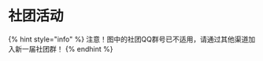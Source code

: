 # 社团活动



{% hint style="info" %}
注意！图中的社团QQ群号已不适用，请通过其他渠道加入新一届社团群！
{% endhint %}

<figure><img src="../../.gitbook/assets/969b2181802d4d3da96914b25ab8e3dcOP3Z6agwsXkg33tv-0.jpg" alt=""><figcaption></figcaption></figure>

<figure><img src="../../.gitbook/assets/969b2181802d4d3da96914b25ab8e3dcOP3Z6agwsXkg33tv-1.jpg" alt=""><figcaption></figcaption></figure>

<figure><img src="../../.gitbook/assets/969b2181802d4d3da96914b25ab8e3dcOP3Z6agwsXkg33tv-2.jpg" alt=""><figcaption></figcaption></figure>

<figure><img src="../../.gitbook/assets/969b2181802d4d3da96914b25ab8e3dcOP3Z6agwsXkg33tv-3.jpg" alt=""><figcaption></figcaption></figure>

<figure><img src="../../.gitbook/assets/969b2181802d4d3da96914b25ab8e3dcOP3Z6agwsXkg33tv-4.jpg" alt=""><figcaption></figcaption></figure>

<figure><img src="../../.gitbook/assets/969b2181802d4d3da96914b25ab8e3dcOP3Z6agwsXkg33tv-5.jpg" alt=""><figcaption></figcaption></figure>

<figure><img src="../../.gitbook/assets/969b2181802d4d3da96914b25ab8e3dcOP3Z6agwsXkg33tv-6.jpg" alt=""><figcaption></figcaption></figure>

<figure><img src="../../.gitbook/assets/969b2181802d4d3da96914b25ab8e3dcOP3Z6agwsXkg33tv-7.jpg" alt=""><figcaption></figcaption></figure>

<figure><img src="../../.gitbook/assets/969b2181802d4d3da96914b25ab8e3dcOP3Z6agwsXkg33tv-8.jpg" alt=""><figcaption></figcaption></figure>

<figure><img src="../../.gitbook/assets/969b2181802d4d3da96914b25ab8e3dcOP3Z6agwsXkg33tv-9.jpg" alt=""><figcaption></figcaption></figure>

<figure><img src="../../.gitbook/assets/969b2181802d4d3da96914b25ab8e3dcOP3Z6agwsXkg33tv-10.jpg" alt=""><figcaption></figcaption></figure>

<figure><img src="../../.gitbook/assets/969b2181802d4d3da96914b25ab8e3dcOP3Z6agwsXkg33tv-11.jpg" alt=""><figcaption></figcaption></figure>

<figure><img src="../../.gitbook/assets/969b2181802d4d3da96914b25ab8e3dcOP3Z6agwsXkg33tv-12.jpg" alt=""><figcaption></figcaption></figure>

<figure><img src="../../.gitbook/assets/969b2181802d4d3da96914b25ab8e3dcOP3Z6agwsXkg33tv-13.jpg" alt=""><figcaption></figcaption></figure>

<figure><img src="../../.gitbook/assets/969b2181802d4d3da96914b25ab8e3dcOP3Z6agwsXkg33tv-14.jpg" alt=""><figcaption></figcaption></figure>

<figure><img src="../../.gitbook/assets/969b2181802d4d3da96914b25ab8e3dcOP3Z6agwsXkg33tv-15.jpg" alt=""><figcaption></figcaption></figure>

<figure><img src="../../.gitbook/assets/969b2181802d4d3da96914b25ab8e3dcOP3Z6agwsXkg33tv-16.jpg" alt=""><figcaption></figcaption></figure>

<figure><img src="../../.gitbook/assets/969b2181802d4d3da96914b25ab8e3dcOP3Z6agwsXkg33tv-17.jpg" alt=""><figcaption></figcaption></figure>



<figure><img src="../../.gitbook/assets/969b2181802d4d3da96914b25ab8e3dcOP3Z6agwsXkg33tv-18.jpg" alt=""><figcaption></figcaption></figure>

<figure><img src="../../.gitbook/assets/969b2181802d4d3da96914b25ab8e3dcOP3Z6agwsXkg33tv-19.jpg" alt=""><figcaption></figcaption></figure>

<figure><img src="../../.gitbook/assets/969b2181802d4d3da96914b25ab8e3dcOP3Z6agwsXkg33tv-20.jpg" alt=""><figcaption></figcaption></figure>





















